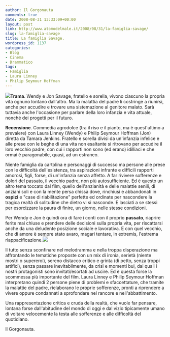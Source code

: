 ```yaml
---
author: Il Gorgonauta
comments: true
date: 2008-08-31 13:33:09+00:00
layout: post
link: http://www.atomodelmale.it/2008/08/31/la-famiglia-savage/
slug: la-famiglia-savage
title: La famiglia Savage.
wordpress_id: 1137
categories:
- Blog
- Cinema
- Drammatico
tags:
- Famiglia
- Laura Linney
- Philip Seymour Hoffman
---
```


![](http://www.atomodelmale.it/wp-content/uploads/2008/10/thesavages.jpg)**Trama**. Wendy e Jon Savage, fratello e sorella, vivono ciascuno la propria vita ognuno lontano dall'altro. Ma la malattia del padre li costringe a riunirsi, anche per accudire e trovare una sistemazione al genitore malato. Sarà tuttavia anche l'occasione per parlare della loro infanzia e vita attuale, nonché dei progetti per il futuro.

**Recensione**. Commedia agrodolce (tra il riso e il pianto, ma è quest'ultimo a prevalere) con Laura Linney (Wendy) e Philip Seymour Hoffman (Jon) diretta da Tamara Jenkins. Fratello e sorella divisi da un'infanzia infelice e alle prese con le beghe di una vita non esaltante si ritrovano per accudire il loro vecchio padre, con cui i rapporti non sono (ed erano) idilliaci e che ormai è paragonabile, quasi, ad un estraneo.

Niente famiglia da cartolina e personaggi di successo ma persone alle prese con le difficoltà dell'esistenza, tra aspirazioni infrante e difficili rapporti amorosi, figli, forse, di un'infanzia senza affetto. A far rivivere sofferenze e dolori del passato, il vecchio padre, non più autosufficiente. Ed è questo un altro tema toccato dal film, quello dell'anzianità e delle malattie senili, di anziani soli e con la mente persa chissà dove, rinchiusi e abbandonati in **ospizi** e "case di riabilitazione" perfette ed ordinate per nascondere la tragica realtà di solitudine che dietro vi si nasconde. E lasciati a se stessi per esorcizzare la paura di finire, un giorno, nelle stesse condizioni.

<!-- more -->


Per Wendy e Jon è quindi ora di fare i conti con il proprio **passato**, riaprire ferite mai chiuse e prendere delle decisioni sulla propria vita, per riscattarsi anche da una deludente posizione sociale e lavorativa. E con quel vecchio, che di amore è sempre stato avaro, magari tentare, in extremis, l'estrema riappacificazione.![](http://www.atomodelmale.it/wp-content/uploads/2008/10/savages301-300x209.jpg)

Il tutto senza sconfinare nel melodramma e nella troppa disperazione ma affrontando le tematiche proposte con un mix di ironia, serietà (niente mostri o supereroi), sereno distacco critico e grinta (di petto, senza troppi artifici), senza passare inevitabilmente, da crisi e momenti bui, dai quali i nostri protagonisti sono invitati/esortati ad uscire. Ed è questa forse la scommessa più importante del film. Laura Linney e Philip Seymour Hoffman interpretano quindi 2 persone piene di problemi e sfaccettature, che tramite la malattie del padre, rielaborano le proprie sofferenze, pronti a riprendere a vivere oppure condannati a sprofondare nel rancore e nell'abbattimento.

Una rappresentazione critica e cruda della realtà, che vuole far pensare, lontana forse dall'abitudine del mondo di oggi e dal vizio tipicamente umano di voltare velocemente la testa alle sofferenze e alle difficoltà del quotidiano.

Il Gorgonauta.

